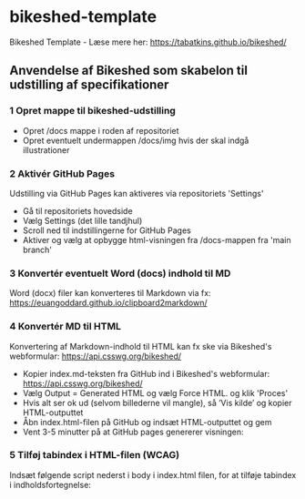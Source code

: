 # bikeshed-template

Bikeshed Template - Læse mere her: https://tabatkins.github.io/bikeshed/


## Anvendelse af Bikeshed som skabelon til udstilling af specifikationer

### 1 Opret mappe til bikeshed-udstilling
- Opret /docs mappe i roden af repositoriet
- Opret eventuelt undermappen /docs/img hvis der skal indgå illustrationer

### 2 Aktivér GitHub Pages
Udstilling via GitHub Pages kan aktiveres via repositoriets 'Settings'
- Gå til repositoriets hovedside
- Vælg Settings (det lille tandjhul)
- Scroll ned til indstillingerne for GitHub Pages
- Aktiver og vælg at opbygge html-visningen fra /docs-mappen fra 'main branch'

### 3 Konvertér eventuelt Word (docs) indhold til MD
Word (docx) filer kan konverteres til Markdown via fx: https://euangoddard.github.io/clipboard2markdown/

### 4 Konvertér MD til HTML 
Konvertering af Markdown-indhold til HTML kan fx ske via Bikeshed's webformular: https://api.csswg.org/bikeshed/
  
- Kopier index.md-teksten fra GitHub ind i Bikeshed's webformular: https://api.csswg.org/bikeshed/
- Vælg Output = Generated HTML og vælg Force HTML. og klik 'Proces'
- Hvis alt ser ok ud (selvom billederne vil mangle), så ’Vis kilde’ og kopier HTML-outputtet
- Åbn index.html-filen på GitHub og indsæt HTML-outputtet og gem
- Vent 3-5 minutter på at GitHub pages genererer visningen: 

### 5 Tilføj tabindex i HTML-filen (WCAG) 
Indsæt følgende script nederst i body i index.html filen, for at tilføje tabindex i indholdsfortegnelse:

<script>
    /*Set attribute tabindex on all elements in TOC*/
    var toc =  document.querySelectorAll("#toc .content");
    for (var i = 0; i < toc.length; i++) {
      if (!toc[i].hasAttribute("tabindex")){
        var att = document.createAttribute("tabindex");
        att.value = "0";
        toc[i].setAttributeNode(att);
      }
    }
    /*Set lang attribute value to "da" in html tag*/
    document.getElementsByTagName("html")[0].setAttribute("lang", "da");
</script>

